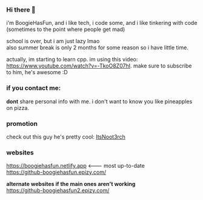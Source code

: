 ### Hi there 👋
i'm BoogieHasFun, and i like tech, i code some, and i like tinkering with code (sometimes to the point where people get mad)

school is over, but i am just lazy lmao <br>
also summer break is only 2 months for some reason so i have little time.

actually, im starting to learn cpp. im using this video: https://www.youtube.com/watch?v=-TkoO8Z07hI. make sure to subscribe to him, he's awesome :D

### if you contact me:
**dont** share personal info with me. i don't want to know you like pineapples on pizza.

### promotion <br>
check out this guy he's pretty cool: [ItsNoot3rch](https://youtube.com/@ItsNoot3rch)

### websites
https://boogiehasfun.netlify.app <--- most up-to-date
<br>
https://github-boogiehasfun.epizy.com/ <br>

<b> alternate websites if the main ones aren't working </b> <br>
https://github-boogiehasfun2.epizy.com/
